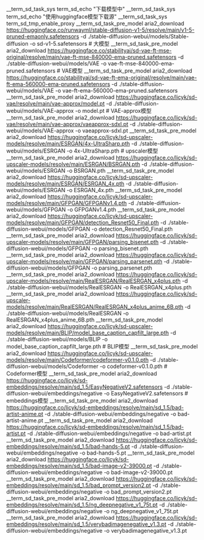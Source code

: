 __term_sd_task_sys term_sd_echo "下载模型中"
__term_sd_task_sys term_sd_echo "使用huggingface模型下载源"
__term_sd_task_sys term_sd_tmp_enable_proxy
__term_sd_task_pre_model aria2_download https://huggingface.co/runwayml/stable-diffusion-v1-5/resolve/main/v1-5-pruned-emaonly.safetensors -d ./stable-diffusion-webui/models/Stable-diffusion -o sd-v1-5.safetensors # 大模型
__term_sd_task_pre_model aria2_download https://huggingface.co/stabilityai/sd-vae-ft-mse-original/resolve/main/vae-ft-mse-840000-ema-pruned.safetensors -d ./stable-diffusion-webui/models/VAE -o vae-ft-mse-840000-ema-pruned.safetensors # VAE模型
__term_sd_task_pre_model aria2_download https://huggingface.co/stabilityai/sd-vae-ft-ema-original/resolve/main/vae-ft-ema-560000-ema-pruned.safetensors -d ./stable-diffusion-webui/models/VAE -o vae-ft-ema-560000-ema-pruned.safetensors
__term_sd_task_pre_model aria2_download https://huggingface.co/licyk/sd-vae/resolve/main/vae-approx/model.pt -d ./stable-diffusion-webui/models/VAE-approx -o model.pt # VAE-approx模型
__term_sd_task_pre_model aria2_download https://huggingface.co/licyk/sd-vae/resolve/main/vae-approx/vaeapprox-sdxl.pt -d ./stable-diffusion-webui/models/VAE-approx -o vaeapprox-sdxl.pt
__term_sd_task_pre_model aria2_download https://huggingface.co/licyk/sd-upscaler-models/resolve/main/ESRGAN/4x-UltraSharp.pth -d ./stable-diffusion-webui/models/ESRGAN -o 4x-UltraSharp.pth # upscaler模型
__term_sd_task_pre_model aria2_download https://huggingface.co/licyk/sd-upscaler-models/resolve/main/ESRGAN/BSRGAN.pth -d ./stable-diffusion-webui/models/ESRGAN -o BSRGAN.pth
__term_sd_task_pre_model aria2_download https://huggingface.co/licyk/sd-upscaler-models/resolve/main/ESRGAN/ESRGAN_4x.pth -d ./stable-diffusion-webui/models/ESRGAN -o ESRGAN_4x.pth
__term_sd_task_pre_model aria2_download https://huggingface.co/licyk/sd-upscaler-models/resolve/main/GFPGAN/GFPGANv1.4.pth -d ./stable-diffusion-webui/models/GFPGAN -o GFPGANv1.4.pth
__term_sd_task_pre_model aria2_download https://huggingface.co/licyk/sd-upscaler-models/resolve/main/GFPGAN/detection_Resnet50_Final.pth -d ./stable-diffusion-webui/models/GFPGAN -o detection_Resnet50_Final.pth
__term_sd_task_pre_model aria2_download https://huggingface.co/licyk/sd-upscaler-models/resolve/main/GFPGAN/parsing_bisenet.pth -d ./stable-diffusion-webui/models/GFPGAN -o parsing_bisenet.pth
__term_sd_task_pre_model aria2_download https://huggingface.co/licyk/sd-upscaler-models/resolve/main/GFPGAN/parsing_parsenet.pth -d ./stable-diffusion-webui/models/GFPGAN -o parsing_parsenet.pth
__term_sd_task_pre_model aria2_download https://huggingface.co/licyk/sd-upscaler-models/resolve/main/RealESRGAN/RealESRGAN_x4plus.pth -d ./stable-diffusion-webui/models/RealESRGAN -o RealESRGAN_x4plus.pth
__term_sd_task_pre_model aria2_download https://huggingface.co/licyk/sd-upscaler-models/resolve/main/RealESRGAN/RealESRGAN_x4plus_anime_6B.pth -d ./stable-diffusion-webui/models/RealESRGAN -o RealESRGAN_x4plus_anime_6B.pth
__term_sd_task_pre_model aria2_download https://huggingface.co/licyk/sd-upscaler-models/resolve/main/BLIP/model_base_caption_capfilt_large.pth -d ./stable-diffusion-webui/models/BLIP -o model_base_caption_capfilt_large.pth # BLIP模型
__term_sd_task_pre_model aria2_download https://huggingface.co/licyk/sd-upscaler-models/resolve/main/Codeformer/codeformer-v0.1.0.pth -d ./stable-diffusion-webui/models/Codeformer -o codeformer-v0.1.0.pth # Codeformer模型
__term_sd_task_pre_model aria2_download https://huggingface.co/licyk/sd-embeddings/resolve/main/sd_1.5/EasyNegativeV2.safetensors -d ./stable-diffusion-webui/embeddings/negative -o EasyNegativeV2.safetensors # embeddings模型
__term_sd_task_pre_model aria2_download https://huggingface.co/licyk/sd-embeddings/resolve/main/sd_1.5/bad-artist-anime.pt -d ./stable-diffusion-webui/embeddings/negative -o bad-artist-anime.pt
__term_sd_task_pre_model aria2_download https://huggingface.co/licyk/sd-embeddings/resolve/main/sd_1.5/bad-artist.pt -d ./stable-diffusion-webui/embeddings/negative -o bad-artist.pt
__term_sd_task_pre_model aria2_download https://huggingface.co/licyk/sd-embeddings/resolve/main/sd_1.5/bad-hands-5.pt -d ./stable-diffusion-webui/embeddings/negative -o bad-hands-5.pt
__term_sd_task_pre_model aria2_download https://huggingface.co/licyk/sd-embeddings/resolve/main/sd_1.5/bad-image-v2-39000.pt -d ./stable-diffusion-webui/embeddings/negative -o bad-image-v2-39000.pt
__term_sd_task_pre_model aria2_download https://huggingface.co/licyk/sd-embeddings/resolve/main/sd_1.5/bad_prompt_version2.pt -d ./stable-diffusion-webui/embeddings/negative -o bad_prompt_version2.pt
__term_sd_task_pre_model aria2_download https://huggingface.co/licyk/sd-embeddings/resolve/main/sd_1.5/ng_deepnegative_v1_75t.pt -d ./stable-diffusion-webui/embeddings/negative -o ng_deepnegative_v1_75t.pt
__term_sd_task_pre_model aria2_download https://huggingface.co/licyk/sd-embeddings/resolve/main/sd_1.5/verybadimagenegative_v1.3.pt -d ./stable-diffusion-webui/embeddings/negative -o verybadimagenegative_v1.3.pt